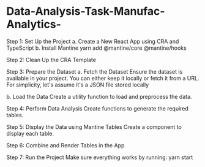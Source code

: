 # Data-Analysis-Task-Manufac-Analytics-

Step 1: Set Up the Project
a. Create a New React App using CRA and TypeScript
b. Install Mantine
yarn add @mantine/core @mantine/hooks

Step 2: Clean Up the CRA Template

Step 3: Prepare the Dataset
a. Fetch the Dataset
Ensure the dataset is available in your project. You can either keep it locally or fetch it from a URL. For simplicity, let's assume it's a JSON file stored locally 

b. Load the Data
Create a utility function to load and preprocess the data.

Step 4: Perform Data Analysis
Create functions to generate the required tables.

Step 5: Display the Data using Mantine Tables
Create a component to display each table.

Step 6: Combine and Render Tables in the App

Step 7: Run the Project
Make sure everything works by running:
yarn start
